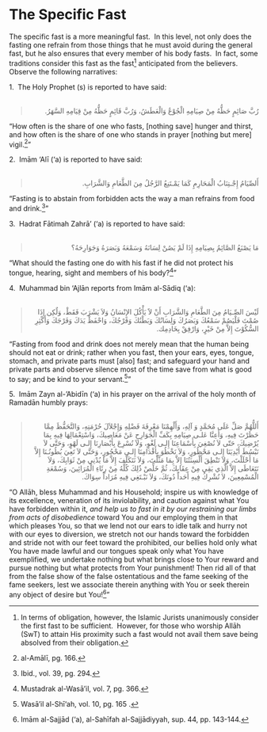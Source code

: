 The Specific Fast
=================

The specific fast is a more meaningful fast.  In this level, not only
does the fasting one refrain from those things that he must avoid during
the general fast, but he also ensures that every member of his body
fasts.  In fact, some traditions consider this fast as the fast[^1]
anticipated from the believers.  Observe the following narratives:

1.  The Holy Prophet (s) is reported to have said:  
  

<blockquote dir="rtl">
  <p>
رُبَّ صَائِمٍ حَظُّهُ مِنْ صِيَامِهِ الْجُوْعُ وَالْعَطَشُ، وَرُبَّ
قَائِمٍ حَظُّهُ مِنْ قِيَامِهِ السَّهَرُ. 
  </p>
</blockquote>

“How often is the share of one who fasts, [nothing save] hunger and
thirst, and how often is the share of one who stands in prayer [nothing
but mere] vigil.[^2]”

2.  Imām ‘Alī (‘a) is reported to have said:  
  

<blockquote dir="rtl">
  <p>
أَلصِّيَامُ إِجْـتِنَابُ الْمَحَارِمِِ كَمَا يَمْـتَنِعُ الرَّجُلُ
مِنَ الطَّعَامِ وَالشَّرَابِ.
  </p>
</blockquote>

“Fasting is to abstain from forbidden acts the way a man refrains from
food and drink.[^3]”

3.  Hadrat Fātimah Zahrā’ (‘a) is reported to have said:  
  

<blockquote dir="rtl">
  <p>
مَا يَصْنَعُ الصَّائِمُ بِصِيَامِهِ إِذَا لَمْ يَصُنْ لِسَانَهُ
وَسَمْعَهُ وَبَصَرَهُ وَجَوَارِحَهُ؟
  </p>
</blockquote>

“What should the fasting one do with his fast if he did not protect his
tongue, hearing, sight and members of his body?[^4]”

4.  Muhammad bin ‘Ajlān reports from Imām al-Sādiq (‘a):  
  

<blockquote dir="rtl">
  <p>
لَيْسَ الصِّـيَامُ مِنَ الطَّعَامِ وَالشَّرَابِ أَنْ لاََ يَأْكُلَ
الإِنْسَانُ وَلاَ يَشْرَبَ فَقَطْ، وَلٌكِن إِذَا صُمْتَ فَلْيَصُمْ
سَمْعُكَ وَبَصَرُكَ وَلِسَانُكَ وَبَطْنُكَ وَفَرْجُكَ، وَاحْفَظْ
يَدَكَ وَفَرْجَكَ وَأَكْثِرِ السُّكُوْتَ إِلاَّ مِنْ خَيْرٍ، وَارْفِقْ
بِخَادِمِك.
  </p>
</blockquote>

“Fasting from food and drink does not merely mean that the human being
should not eat or drink; rather when you fast, then your ears, eyes,
tongue, stomach, and private parts must [also] fast; and safeguard your
hand and private parts and observe silence most of the time save from
what is good to say; and be kind to your servant.[^5]”

5.  Imām Zayn al-’Abidīn (‘a) in his prayer on the arrival of the holy
month of Ramadān humbly prays:  
  

<blockquote dir="rtl">
  <p>
أَللٌّهُمَّ صَلِّ عَلَى مُحَمَّدٍ وَ آلِهِ، وَأَلْهِمْنَا مَعْرِفَةَ
فَضْلِهِ وَإِجْلاَلَ حُرْمَتِهِ، وَالتَّحَفُّظَ مِمَّا حَظَرْتَ فِيهِ،
وَأَعِنَّا عَلـى صِيَامِهِ بِكَفِّ الْجَوَارِحِ عَنْ مَعَاصِيكَ،
وَاسْتِعْمَالِهَا فِيهِ بِمَا يُرْضِيكَ، حَتّى لاَ نُصْغِيَ
بِأَسْمَاعِنَا إِلـى لَغْوٍ، وَلاَ نُسْرِعَ بِأَبْصَارِنَا إِلـى
لَهْوٍ، وَحَتَّى لاَ نَبْسُطَ أَيْدِيَنَا إِلـى مَحْظُورٍ، وَلاَ
نَخْطُوَ بِأَقْدَامِنَا إِلـى مَحْجُورٍ، وَحَتَّى لاَ تَعِيَ
بُطُونُـنَا إِلاَّ مَا أَحْلَلْتَ، وَلاَ تَنْطِقَ أَلْسِنَتُنَا إِلاَّ
بِمَا مَثَّلْتَ، وَلاَ نَتَكَلَّفَ إِلاَّ مَا يُدْنِي مِنْ ثَوَابِكَ،
وَلاَ نَتَعَاطَى إِلاَّ الَّذِي يَقِي مِنْ عِقَابِكَ، ثُمَّ خَلِّصْ
ذٌلِكَ كُلَّهُ مِنْ رِئَاءِ الْمُرَائِينَ، وَسُمْعَةِ الْمُسْمِعِينَ،
لاَ نُشْرِكُ فِيهِ أَحَداً دُونَكَ، وَلاَ نَبْـتَغِي فِيهِ مُرَاداً
سِوَاكَ.
  </p>
</blockquote>

“O Allāh, bless Muhammad and his Household; inspire us with knowledge of
its excellence, veneration of its inviolability, and caution against
what You have forbidden within it, *and help us to fast in it by our
restraining our limbs from acts of disobedience* toward You and our
employing them in that which pleases You, so that we lend not our ears
to idle talk and hurry not with our eyes to diversion, we stretch not
our hands toward the forbidden and stride not with our feet toward the
prohibited, our bellies hold only what You have made lawful and our
tongues speak only what You have exemplified, we undertake nothing but
what brings close to Your reward and pursue nothing but what protects
from Your punishment! Then rid all of that from the false show of the
false ostentatious and the fame seeking of the fame seekers, lest we
associate therein anything with You or seek therein any object of desire
but You![^6]”

[^1]: In terms of obligation, however, the Islamic Jurists unanimously
consider the first fast to be sufficient.  However, for those who
worship Allāh (SwT) to attain His proximity such a fast would not avail
them save being absolved from their obligation.

[^2]: al-Amālī, pg. 166.

[^3]: Ibid., vol. 39, pg. 294.

[^4]: Mustadrak al-Wasā’il, vol. 7, pg. 366.

[^5]: Wasā’il al-Shī‘ah, vol. 10, pg. 165 .

[^6]: Imām al-Sajjād (‘a), al-Sahīfah al-Sajjādiyyah, sup. 44, pp.
143-144.


